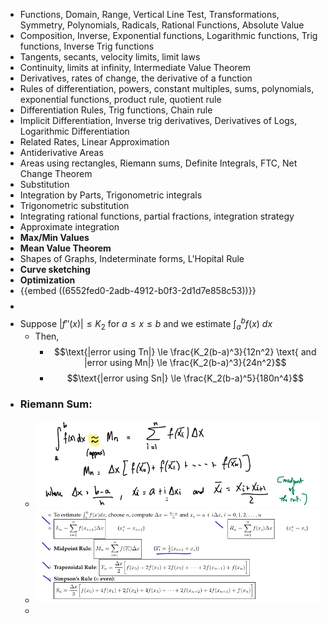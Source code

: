 - Functions, Domain, Range, Vertical Line Test, Transformations, Symmetry, Polynomials, Radicals, Rational Functions, Absolute Value
- Composition, Inverse, Exponential functions, Logarithmic functions, Trig functions, Inverse Trig functions
- Tangents, secants, velocity limits, limit laws
- Continuity, limits at infinity, Intermediate Value Theorem
- Derivatives, rates of change, the derivative of a function
- Rules of differentiation, powers, constant multiples, sums, polynomials, exponential functions, product rule, quotient rule
- Differentiation Rules, Trig functions, Chain rule
- Implicit Differentiation, Inverse trig derivatives, Derivatives of Logs, Logarithmic Differentiation
- Related Rates, Linear Approximation
- Antiderivative Areas
- Areas using rectangles, Riemann sums, Definite Integrals, FTC, Net Change Theorem
- Substitution
- Integration by Parts, Trigonometric integrals
- Trigonometric substitution
- Integrating rational functions, partial fractions, integration strategy
- Approximate integration
- **Max/Min Values**
- **Mean Value Theorem**
- Shapes of Graphs, Indeterminate forms, L'Hopital Rule
- **Curve sketching**
- **Optimization**
- {{embed ((6552fed0-2adb-4912-b0f3-2d1d7e858c53))}}
- $$$$
- Suppose $|f''(x)| \le K_2$ for $a \le x \le b$ and we estimate $\int_a^b f(x) \ dx$
	- Then,
		- $$\text{|error using Tn|} \le \frac{K_2(b-a)^3}{12n^2} \text{ and |error using Mn|} \le \frac{K_2(b-a)^3}{24n^2}$$
		- $$\text{|error using Sn|} \le \frac{K_2(b-a)^5}{180n^4}$$
- ### Riemann Sum:
	- ![image.png](../assets/image_1702005885512_0.png)
	- ![image.png](../assets/image_1702006093132_0.png)
	-
